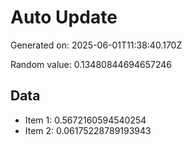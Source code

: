 # Auto Update

Generated on: 2025-06-01T11:38:40.170Z

Random value: 0.13480844694657246

## Data

- Item 1: 0.5672160594540254
- Item 2: 0.06175228789193943